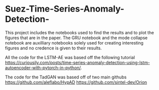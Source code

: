 # Suez-Time-Series-Anomaly-Detection-
This project includes the notebooks used to find the results and to plot the figures that are in the paper. 
The GRU notebook and the mode collapse notebook are auxilliary notebooks solely used for creating interesting figures and no credence is given to their results.

All the code for the LSTM-AE was based off the following tutorial https://curiousily.com/posts/time-series-anomaly-detection-using-lstm-autoencoder-with-pytorch-in-python/. 

The code for the TadGAN was based off of two main githubs
https://github.com/aleflabo/HypAD
https://github.com/sintel-dev/Orion
